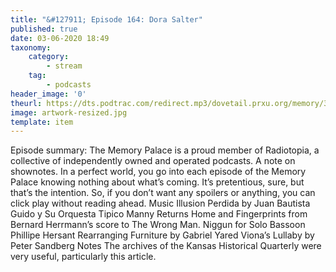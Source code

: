 ```yaml
---
title: "&#127911; Episode 164: Dora Salter"
published: true
date: 03-06-2020 18:49
taxonomy:
    category:
        - stream
    tag:
        - podcasts
header_image: '0'
theurl: https://dts.podtrac.com/redirect.mp3/dovetail.prxu.org/memory/3881bd0f-b250-4a48-9d29-db2d8e1e6165/thememorypalace.mp3
image: artwork-resized.jpg
template: item
--- 
```

Episode summary: The Memory Palace is a proud member of Radiotopia, a collective of independently owned and operated podcasts. A note on shownotes. In a perfect world, you go into each episode of the Memory Palace knowing nothing about what’s coming. It’s pretentious, sure, but that’s the intention. So, if you don’t want any spoilers or anything, you can click play without reading ahead. Music Illusion Perdida by Juan Bautista Guido y Su Orquesta Tipico Manny Returns Home and Fingerprints from Bernard Herrmann’s score to The Wrong Man. Niggun for Solo Bassoon Phillipe Hersant Rearranging Furniture by Gabriel Yared Viona’s Lullaby by Peter Sandberg Notes The archives of the Kansas Historical Quarterly were very useful, particularly this article.
